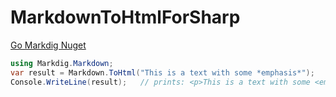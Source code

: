 # MarkdownToHtmlForSharp
[Go Markdig Nuget](https://github.com/lunet-io/markdig)
```c#
using Markdig.Markdown;
var result = Markdown.ToHtml("This is a text with some *emphasis*");
Console.WriteLine(result);   // prints: <p>This is a text with some <em>emphasis</em></p>
```
